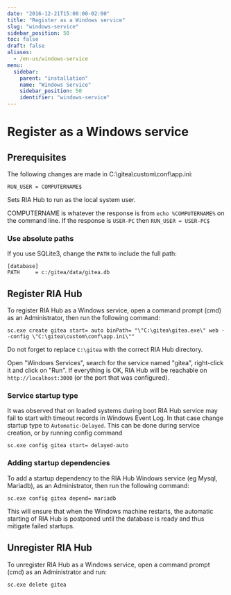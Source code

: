 ```yaml
---
date: "2016-12-21T15:00:00-02:00"
title: "Register as a Windows service"
slug: "windows-service"
sidebar_position: 50
toc: false
draft: false
aliases:
  - /en-us/windows-service
menu:
  sidebar:
    parent: "installation"
    name: "Windows Service"
    sidebar_position: 50
    identifier: "windows-service"
---
```

# Register as a Windows service

## Prerequisites

The following changes are made in C:\gitea\custom\conf\app.ini:

```
RUN_USER = COMPUTERNAME$
```

Sets RIA Hub to run as the local system user.

COMPUTERNAME is whatever the response is from `echo %COMPUTERNAME%` on the command line. If the response is `USER-PC` then `RUN_USER = USER-PC$`

### Use absolute paths

If you use SQLite3, change the `PATH` to include the full path:

```
[database]
PATH     = c:/gitea/data/gitea.db
```

## Register RIA Hub

To register RIA Hub as a Windows service, open a command prompt (cmd) as an Administrator,
then run the following command:

```
sc.exe create gitea start= auto binPath= "\"C:\gitea\gitea.exe\" web --config \"C:\gitea\custom\conf\app.ini\""
```

Do not forget to replace `C:\gitea` with the correct RIA Hub directory.

Open "Windows Services", search for the service named "gitea", right-click it and click on
"Run". If everything is OK, RIA Hub will be reachable on `http://localhost:3000` (or the port
that was configured).

### Service startup type

It was observed that on loaded systems during boot RIA Hub service may fail to start with timeout records in Windows Event Log.
In that case change startup type to `Automatic-Delayed`. This can be done during service creation, or by running config command

```
sc.exe config gitea start= delayed-auto
```

### Adding startup dependencies

To add a startup dependency to the RIA Hub Windows service (eg Mysql, Mariadb), as an Administrator, then run the following command:

```
sc.exe config gitea depend= mariadb
```

This will ensure that when the Windows machine restarts, the automatic starting of RIA Hub is postponed until the database is ready and thus mitigate failed startups.

## Unregister RIA Hub

To unregister RIA Hub as a Windows service, open a command prompt (cmd) as an Administrator and run:

```
sc.exe delete gitea
```
